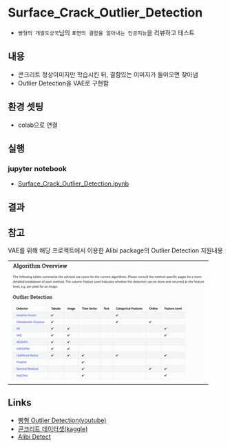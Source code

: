 # Surface_Crack_Outlier_Detection
* `빵형의 개발도상국`님의 `표면의 결함을 알아내는 인공지능`을 리뷰하고 테스트 

## 내용
* 콘크리트 정상이미지만 학습시킨 뒤, 결함있는 이미지가 들어오면 찾아냄
* Outlier Detection을 VAE로 구현함

## 환경 셋팅
 * colab으로 연결

## 실행
### jupyter notebook
* [Surface_Crack_Outlier_Detection.ipynb](https://github.com/duc-ke/kaggle-playground-group/blob/main/9.Surface-Crack-Outlier-Detection/Surface_Crack_Outlier_Detection.ipynb)


## 결과


## 참고
VAE를 위해 해당 프로젝트에서 이용한 Alibi package의 Outlier Detection 지원내용
<table><tr><td>
    <center><img src="imgs/alibi_package.png" width="452"/></center>
</td></tr>
</table>

## Links
* [빵형 Outlier Detection(youtube)](https://youtu.be/RJ4oB6MWTsA)
* [콘크리트 데이터셋(kaggle)](https://www.kaggle.com/arunrk7/surface-crack-detection)
* [Alibi Detect](https://docs.seldon.io/projects/alibi-detect/en/latest/index.html)


